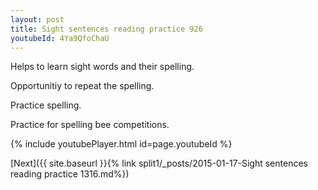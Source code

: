 ```yaml
---
layout: post
title: Sight sentences reading practice 926
youtubeId: 4Ya9QfoChaU
---
```

 
 
Helps to learn sight words and their spelling.

Opportunitiy to repeat the spelling. 

Practice spelling. 
 
Practice for spelling bee competitions. 
 
{% include youtubePlayer.html id=page.youtubeId %}
 
 

[Next]({{ site.baseurl }}{% link  split1/_posts/2015-01-17-Sight sentences reading practice 1316.md%})
 
